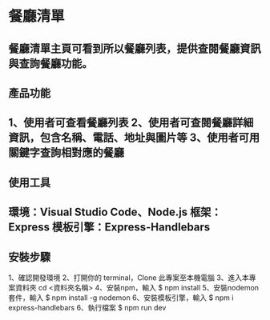 # 餐廳清單
餐廳清單主頁可看到所以餐廳列表，提供查閱餐廳資訊與查詢餐廳功能。
---

## 產品功能
1、使用者可查看餐廳列表
2、使用者可查閱餐廳詳細資訊，包含名稱、電話、地址與圖片等
3、使用者可用關鍵字查詢相對應的餐廳
---

## 使用工具
環境：Visual Studio Code、Node.js
框架：Express
模板引擎：Express-Handlebars
---

## 安裝步驟
1、確認開發環境
2、打開你的 terminal，Clone 此專案至本機電腦
3、進入本專案資料夾 cd <資料夾名稱>
4、安裝npm，輸入 $ npm install
5、安裝nodemon套件，輸入 $ npm install -g nodemon
6、安裝模板引擎，輸入 $ npm i express-handlebars
6、執行檔案 $ npm run dev